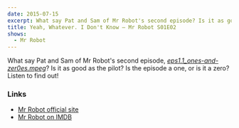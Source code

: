 ```yaml
---
date: 2015-07-15
excerpt: What say Pat and Sam of Mr Robot's second episode? Is it as good as the pilot? Is the episode a one, or is it a zero? Listen to find out!
title: Yeah, Whatever. I Don't Know — Mr Robot S01E02
shows:
  - Mr Robot
---
```


What say Pat and Sam of Mr Robot's second episode, [*eps1.1_ones-and-zer0es.mpeg*][s01e02-imdb]? Is it as good as the pilot? Is the episode a one, or is it a zero? Listen to find out!

### Links

* [Mr Robot official site][mr-robot-usa]
* [Mr Robot on IMDB][mr-robot-imdb]

[s01e02-imdb]:http://www.imdb.com/title/tt4686038/
[mr-robot-imdb]:http://www.imdb.com/title/tt4158110/
[mr-robot-usa]:http://www.usanetwork.com/mrrobot
